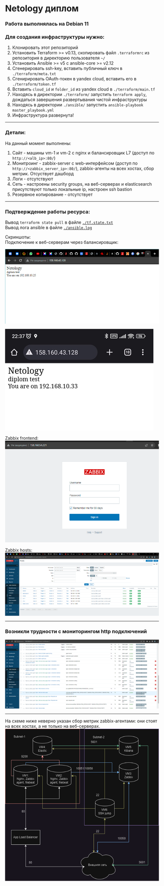 # Netology диплом
  
### Работа выполнялась на Debian 11  
  
### Для создания инфраструктуры нужно:
1. Клонировать этот репозиторий
2. Установить Terraform >= v0.13, скопировать файл `.terraformrc` из репозитория в директорию пользователя `~/`
3. Установить Ansible >= v5 c ansible-core >= v2.12
4. Сгенерировать ssh-key, вставить публичный ключ в `./terraform/meta.txt`
5. Сгенирировать OAuth-токен в yandex cloud, вставить его в `./terraform/token.tf`
6. Вставить `cloud_id` и `folder_id` из yandex cloud в `./terraform/main.tf`
7. Находясь в директории `./terraform/` запустить `terraform apply`, дождаться завершения развертывания чистой инфраструктуры
8. Находясь в директории `./ansible/` запустить `ansible-playbook master_playbook.yml`
9. Инфраструктура развернута!
---
### Детали:
На данный момент выполнены:
1. Сайт - машины vm-1 и vm-2 с nginx и балансировщик L7 (доступ по `http://<alb_ip>:80/`)
2. Монитроинг - zabbix-server с web-интерфейсом (доступ по `http://<zabbix_server_ip>:80/`), zabbix-агенты на всех хостах, сбор метрик. Отсуствует дашборд
3. Логи - отсутствуют
4. Сеть - настроены security groups, на веб-серверах и elasticsearch присутствуют только локальные ip, настроен ssh bastion
5. Резервное копирование - отсутствует
---
### Подтверждение работы ресурса:  
Вывод `terraform state pull` в файле [`./tf.state.txt`](/tf.state.txt)  
Вывод лога ansible в файле [`./ansible.log`](/ansible.log)  

Скриншоты:  
Подключение к веб-серверам через балансировщик:  

![image](https://github.com/Maxterx10/Netology_diplom/blob/main/diplom-1.png)

![image](https://github.com/Maxterx10/Netology_diplom/blob/main/diplom-2.jpg)

Zabbix frontend:  
![image](https://github.com/Maxterx10/Netology_diplom/blob/main/diplom-3.png)

Zabbix hosts:  
![image](https://github.com/Maxterx10/Netology_diplom/blob/main/diplom-4.png)  

---
### Возникли трудности с мониторингом http подключений  
![image](https://github.com/Maxterx10/Netology_diplom/blob/main/diplom-5.png)


---
На схеме ниже неверно указан сбор метрик zabbix-агентами: они стоят на всех хостах, а не только на веб-серверах.  
![image](https://github.com/Maxterx10/Netology_diplom/blob/main/Infrastructure_scheme.drawio.png?raw=true)


